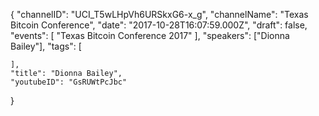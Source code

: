 {
    "channelID": "UCI_T5wLHpVh6URSkxG6-x_g",
    "channelName": "Texas Bitcoin Conference",
    "date": "2017-10-28T16:07:59.000Z",
    "draft": false,
    "events": [
        "Texas Bitcoin Conference 2017"
    ],
    "speakers": ["Dionna Bailey"],
    "tags": [

    ],
    "title": "Dionna Bailey",
    "youtubeID": "GsRUWtPcJbc"
}
